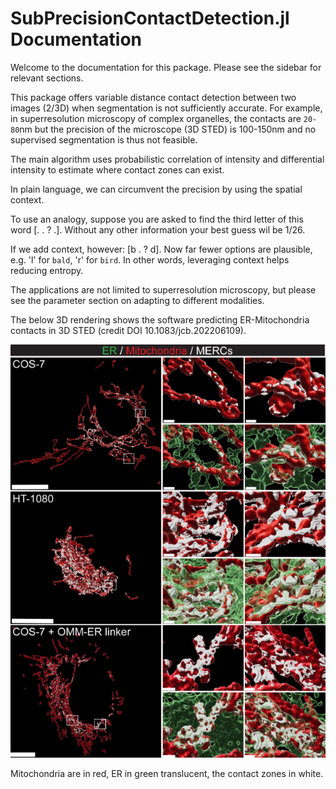 # SubPrecisionContactDetection.jl Documentation

Welcome to the documentation for this package.
Please see the sidebar for relevant sections.

This package offers variable distance contact detection between two images (2/3D) when segmentation is not sufficiently accurate. 
For example, in superresolution microscopy of complex organelles, the contacts are ``20-80``nm but the precision of the microscope (3D STED) is 100-150nm and no supervised segmentation is thus not feasible.

The main algorithm uses probabilistic correlation of intensity and differential intensity to estimate where contact zones can exist.

In plain language, we can circumvent the precision by using the spatial context.

To use an analogy, suppose you are asked to find the third letter of this word [. . ? .].
Without any other information your best guess wil be 1/26.

If we add context, however: [b . ? d].
Now far fewer options are plausible, e.g. 'l' for `bald`, 'r' for `bird`.
In other words, leveraging context helps reducing entropy.

The applications are not limited to superresolution microscopy, but please see the parameter section on adapting to different modalities.

The below 3D rendering shows the software predicting ER-Mitochondria contacts in 3D STED (credit DOI 10.1083/jcb.202206109).

![example.png](./assets/example.png)

Mitochondria are in red, ER in green translucent, the contact zones in white.